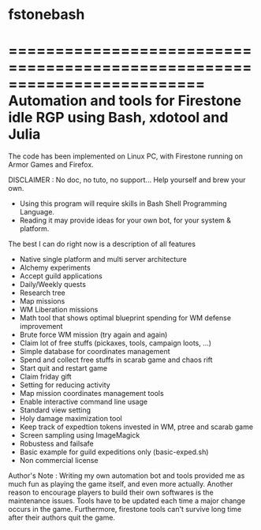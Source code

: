 # fstonebash

=========================================================================
Automation and tools for Firestone idle RGP using Bash, xdotool and Julia
=========================================================================

The code has been implemented on Linux PC, with Firestone running on Armor Games and Firefox.

DISCLAIMER :
No doc, no tuto, no support... Help yourself and brew your own.
- Using this program will require skills in Bash Shell Programming Language.
- Reading it may provide ideas for your own bot, for your system & platform.

The best I can do right now is a description of all features

* Native single platform and multi server architecture
* Alchemy experiments
* Accept guild applications
* Daily/Weekly quests
* Research tree
* Map missions
* WM Liberation missions
* Math tool that shows optimal blueprint spending for WM defense improvement
* Brute force WM mission (try again and again)
* Claim lot of free stuffs (pickaxes, tools, campaign loots, ...)
* Simple database for coordinates management
* Spend and collect free stuffs in scarab game and chaos rift
* Start quit and restart game
* Claim friday gift
* Setting for reducing activity
* Map mission coordinates management tools
* Enable interactive command line usage
* Standard view setting
* Holy damage maximization tool
* Keep track of expedtion tokens invested in WM, ptree and scarab game
* Screen sampling using ImageMagick
* Robustess and failsafe
* Basic example for guild expeditions only (basic-exped.sh)
* Non commercial license

Author's Note :
Writing my own automation bot and tools provided me as much fun as playing the game itself, and even more actually.
Another reason to encourage players to build their own softwares is the maintenance issues.
Tools have to be updated each time a major change occurs in the game.
Furthermore, firestone tools can't survive long time after their authors quit the game.
